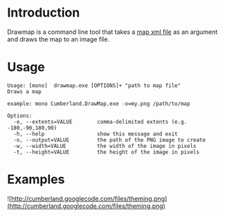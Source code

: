 # Introduction #

Drawmap is a command line tool that takes a [map xml file](mapXmlFormat.md) as an argument and draws the map to an image file.

# Usage #

```
Usage: [mono]  drawmap.exe [OPTIONS]+ "path to map file" 
Draws a map

example: mono Cumberland.DrawMap.exe -o=my.png /path/to/map 

Options:
  -e, --extents=VALUE        comma-delimited extents (e.g. -180,-90,180,90) 
  -h, --help                 show this message and exit
  -o, --output=VALUE         the path of the PNG image to create
  -w, --width=VALUE          the width of the image in pixels
  -t, --height=VALUE         the height of the image in pixels
```

# Examples #

![http://cumberland.googlecode.com/files/theming.png](http://cumberland.googlecode.com/files/theming.png)